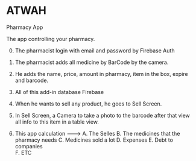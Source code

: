 # ATWAH
Pharmacy App

 The app controlling your pharmacy.

0. The pharmacist login with email and password by Firebase Auth

1. The pharmacist adds all medicine by BarCode by the camera.

2. He adds the name, price, amount in pharmacy, item in the box, expire and barcode.

3. All of this add-in database Firebase

4. When he wants to sell any product, he goes to Sell Screen.

5. In Sell Screen, a Camera to take a photo to the barcode after that view all info to this item in a table view. 

6. This app calculation --->
A. The Selles
B. The medicines that the pharmacy needs
C. Medicines sold a lot
D. Expenses
E. Debt to companies  
F. ETC
